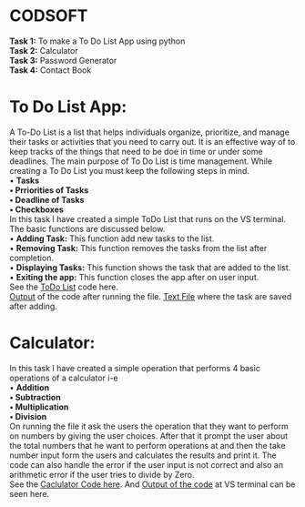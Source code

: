 # CODSOFT
**Task 1:** To make a To Do List App using python <br />
**Task 2:** Calculator <br />
**Task 3:** Password Generator <br />
**Task 4:** Contact Book <br />
# To Do List App:
A To-Do List is a list that helps individuals organize, prioritize, and manage their tasks or activities that you need to carry out.
It is an effective way of to keep tracks of the things that need to be doe in time or under some deadlines.
The main purpose of To Do List is time management. While creating a To Do List you must keep the following steps in mind. <br />
• **Tasks <br />
•	Prriorities of Tasks<br />
•	Deadline of Tasks <br />
•	Checkboxes** <br />
In this task I have created a simple ToDo List that runs on the VS terminal. The basic functions are discussed below.<br />
• **Adding Task:** This function add new tasks to the list. <br />
•	**Removing Task:** This function removes the tasks from the list after completion.<br />
•	**Displaying Tasks:** This function shows the task that are added to the list. <br />
•	**Exiting the app:**  This function closes the app after on user input. <br />
See the [ToDo List](https://github.com/Zainab-Aamir03/CODSOFT/blob/main/To_do_list.py) code here. <br />
[Output](https://github.com/Zainab-Aamir03/CODSOFT/blob/main/Todo%20list%20Output.PNG) of the code after running the file.
[Text File](https://github.com/Zainab-Aamir03/CODSOFT/blob/main/Todo%20list%20Txt%20file.PNG) where the task are saved after adding.


# Calculator:
In this task I have created a simple operation that performs 4 basic operations of a calculator i-e 
 <br />
• **Addition <br />
•	Subtraction<br />
•	Multiplication<br />
•	Division** <br />
On running the file it ask the users the operation that they want to perform on numbers by giving the user choices. After that it prompt the user about the total numbers that he want to perform operations at and then the take number input form the users and calculates the results and print it. The code can also handle the error if the user input is not correct and also an arithmetic error if the user tries to divide by Zero. <br />
See the [Caclulator Code here](https://github.com/Zainab-Aamir03/CODSOFT/blob/main/Calculator.py). And [Output of the code](https://github.com/Zainab-Aamir03/CODSOFT/blob/main/calculator%20output.PNG) at VS terminal can be seen here. 



